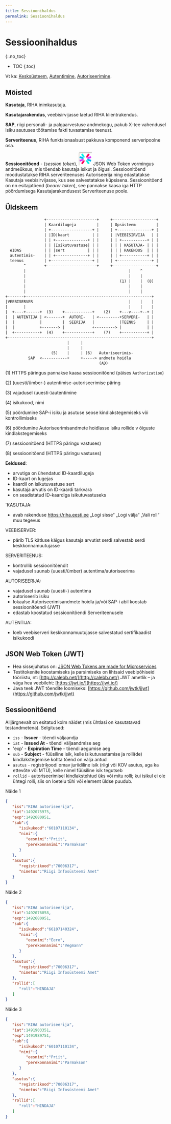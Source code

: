 ```yaml
---
title: Sessioonihaldus
permalink: Sessioonihaldus
---
```


# Sessioonihaldus
{:.no_toc}

* TOC
{:toc}

Vt ka: [Kesksüsteem](Kesk), [Autentimine](Autentimine), [Autoriseerimine](Autoriseerimine).

## Mõisted

__Kasutaja__, RIHA inimkasutaja. 

__Kasutajarakendus__, veebisirvijasse laetud RIHA klientrakendus.

__SAP__, riigi personali- ja palgaarvestuse andmekogu, pakub X-tee vahendusel isiku asutuses töötamise fakti tuvastamise teenust. 

__Serveriteenus__, RIHA funktsionaalsust pakkuva komponend serveripoolne osa.

__Sessioonitõend__ - (_session token_),  ![](img/JWT.PNG) JSON Web Token vormingus andmeüksus, mis tõendab kasutaja isikut ja õigusi. Sessioonitõend moodustatakse RIHA serveriteenuses Autoriseerija ning edastatakse Kasutaja veebisirvijasse, kus see salvestatakse küpsisena. Sessioonitõend on nn esitajatõend (_bearer token_), see pannakse kaasa iga HTTP pöördumisega Kasutajarakendusest Serveriteenuse poole.

## Üldskeem

```
                 +----------------------+     +-------------------+
                 | Kaardilugeja         |     | Opsüsteem         |
                 | +------------------+ |     | +---------------+ |
                 | |ID|kaart          | |     | |VEEBISIRVIJA   | |
                 | | +--------------+ | |     | | +-----------+ | |
                 | | |Isikutuvastuse| | |     | | | KASUTAJA- | | |
  eIDAS          | | |sert          | | |     | | | RAKENDUS  | | |
  autentimis-    | | +--------------+ | |     | | +-----------+ | |
  teenus         | +------------------+ |     | +---------------+ |
        ^        +----------------------+     +-------------------+
        |                                             |    ^
        |                                             |    |
        |                                         (1) |    |  (8)
        |                                             |    |
        |                                             |    |
+-------+-------------------------------------------------------+
|VEEBISERVER                                          |    |    |
|       |                                             |    |    |
|  +----+------+  (3)    +------------+    (2)    +---v----+--+ |
|  | AUTENTIJA | <-------+  AUTORI-   | <---------+SERVERI-   | |
|  |           |         |  SEERIJA   |           |TEENUS     | |
|  |           +-------> |            +---------> |           | |
|  +-----------+  (4)    +------------+    (7)    +-----------+ |
+---------------------------------------------------------------+
                           |     |
                           |     |
                    (5)    |     | (6)   Autoriseerimis-
          SAP  <-----------+     +-----> andmete hoidla
                                         (AD)

```
(1) HTTPS päringus pannakse kaasa sessioonitõend (päises `Authorization`)

(2) (uuesti/ümber-) autentimise-autoriseerimise päring

(3) vajadusel (uuesti-)autentimine

(4) isikukood, nimi

(5) pöördumine SAP-i isiku ja asutuse seose kindlakstegemiseks või kontrollimiseks

(6) pöördumine Autoriseerimisandmete hoidlasse isiku rollide v õiguste kindlakstegemiseks

(7) sessioonitõend (HTTPS päringu vastuses)

(8) sessioonitõend (HTTPS päringu vastuses)

__Eeldused__:
- arvutiga on ühendatud ID-kaardilugeja
- ID-kaart on lugejas
- kaardil on isikutuvastuse sert
-  kasutaja arvutis on ID-kaardi tarkvara
- on seadistatud ID-kaardiga isikutuvastuseks

`KASUTAJA:
- avab rakenduse https://riha.eesti.ee
„Logi sisse“
„Logi välja“
„Vali roll“
muu tegevus

VEEBISERVER:
- pärib TLS kätluse käigus kasutaja arvutist serdi
salvestab serdi keskkonnamuutujasse

SERVERITEENUS:
- kontrollib sessioonitõendit
- vajadusel suunab (uuesti/ümber) autentima/autoriseerima

AUTORISEERIJA:
- vajadusel suunab (uuesti-) autentima
- autoriseerib isiku
- lokaalse Autoriseerimisandmete hoidla ja/või SAP-i abil
koostab sessioonitõendi (JWT)
- edastab koostatud sessioonitõendi Serveriteenusele

AUTENTIJA:
- loeb veebiserveri keskkonnamuutujasse salvestatud sertifikaadist isikukoodi

## JSON Web Token (JWT) 

- Hea sissejuhatus on: [JSON Web Tokens are made for Microservices]( http://alexander.holbreich.org/jwt/)
- Testitokenite koostamiseks ja parsimiseks on lihtsaid veebipõhiseid tööriistu, nt: [http://calebb.net/](http://calebb.net/) 
JWT ametlik – ja väga hea veebileht: [https://jwt.io/](https://jwt.io/)
- Java teek JWT tõendite loomiseks: [https://github.com/jwtk/jjwt](https://github.com/jwtk/jjwt)

## Sessioonitõend

Alljärgnevalt on esitatud kolm näidet (mis ühtlasi on kasutatavad  testandmetena). Selgitused:

- `iss` - __Issuer__ - tõendi väljaandja
- `iat` - __Issued At__ - tõendi väljaandmise aeg
- 'exp' - __Expiration Time__ - tõendi aegumise aeg
- `sub` - __Subject__ - füüsiline isik, kelle isikutuvastamise ja rolli(de) kindlakstegemise kohta tõend on välja antud
- `asutus` - registrikoodi omav juriidiline isik (riigi või KOV asutus, aga ka ettevõte või MTÜ), kelle nimel füüsiline isik tegutseb
- `rollid` - autoriseerimisel kindlakstehtud üks või mitu rolli; kui isikul ei ole ühtegi rolli, siis on loetelu tühi või element üldse puudub.

Näide 1

```json
{
   "iss":"RIHA autoriseerija",
   "iat":1492075975,
   "exp":1492680951,
   "sub":{
      "isikukood":"60107110134",
      "nimi":{
         "eesnimi":"Priit",
         "perekonnanimi":"Parmakson"
      }
   },
   "asutus":{
      "registrikood":"70006317",
      "nimetus":"Riigi Infosüsteemi Amet"
   }
}
```

Näide 2

```json
{
   "iss":"RIHA autoriseerija",
   "iat":1492076058,
   "exp":1492680951,
   "sub":{
      "isikukood":"66107140324",
      "nimi":{
         "eesnimi":"Eero",
         "perekonnanimi":"Vegmann"
      }
   },
   "asutus":{
      "registrikood":"70006317",
      "nimetus":"Riigi Infosüsteemi Amet"
   },
   "rollid":[
      "roll":"HINDAJA"
   ]
}
```

Näide 3

```json
{
   "iss":"RIHA autoriseerija",
   "iat":1491903351,
   "exp":1491989751,
   "sub":{
      "isikukood":"60107110134",
      "nimi":{
         "eesnimi":"Priit",
         "perekonnanimi":"Parmakson"
      }
   },
   "asutus":{
      "registrikood":"70006317",
      "nimetus":"Riigi Infosüsteemi Amet"
   },
   "rollid":[
      "roll":"HINDAJA"
   ]
}
```
